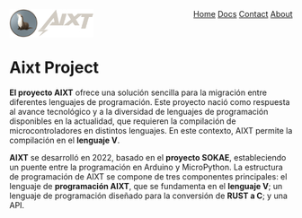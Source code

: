 <div align="center">
  <img align="left" width="50" height="50" src="/img/logo_final_circle.png">
  <img align="left" width="100" height="50" src="/img/name_Project_final.png">
  <div align="right">
    <a href="#home">Home</a>
    <a href="#Docs">Docs</a>
    <a href="#contact">Contact</a>
    <a href="#about">About</a>
  </div>
</div>

<img width="1" height="0"><br>

Aixt Project
===============

**El proyecto AIXT** ofrece una solución sencilla para la migración entre diferentes lenguajes de programación. Este proyecto nació como respuesta al avance tecnológico y a la diversidad de lenguajes de programación disponibles en la actualidad, que requieren la compilación de microcontroladores en distintos lenguajes. En este contexto, AIXT permite la compilación en el **lenguaje V**.

**AIXT** se desarrolló en 2022, basado en el **proyecto SOKAE**, estableciendo un puente entre la programación en Arduino y MicroPython. La estructura de programación de AIXT se compone de tres componentes principales: el lenguaje de **programación AIXT**, que se fundamenta en el **lenguaje V**; un lenguaje de programación diseñado para la conversión de **RUST a C**; y una API.


